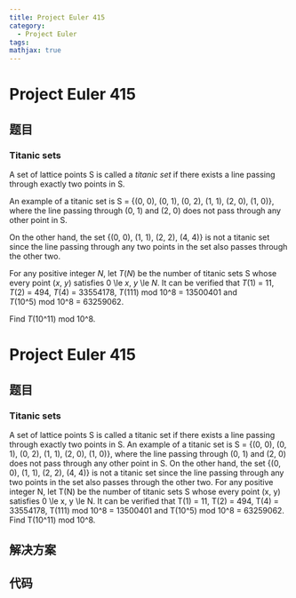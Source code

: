 ```yaml
---
title: Project Euler 415
category:
  - Project Euler
tags:
mathjax: true
---
```

<escape><!-- more --></escape>
    
# Project Euler 415
## 题目
### Titanic sets


A set of lattice points S is called a <i>titanic set</i> if there exists a line passing through exactly two points in S.

An example of a titanic set is S = {(0, 0), (0, 1), (0, 2), (1, 1), (2, 0), (1, 0)}, where the line passing through (0, 1) and (2, 0) does not pass through any other point in S.

On the other hand, the set {(0, 0), (1, 1), (2, 2), (4, 4)} is not a titanic set since the line passing through any two points in the set also passes through the other two.

For any positive integer <var>N</var>, let <var>T</var>(<var>N</var>) be the number of titanic sets S whose every point (<var>x</var>, <var>y</var>) satisfies 0 \le <var>x</var>, <var>y</var> \le <var>N</var>.
It can be verified that <var>T</var>(1) = 11, <var>T</var>(2) = 494, <var>T</var>(4) = 33554178, <var>T</var>(111) mod 10^8 = 13500401 and <var>T</var>(10^5) mod 10^8 = 63259062.

Find <var>T</var>(10^11) mod 10^8.



# Project Euler 415
## 题目
### Titanic sets

A set of lattice points S is called a titanic set if there exists a line passing through exactly two points in S.
An example of a titanic set is S = {(0, 0), (0, 1), (0, 2), (1, 1), (2, 0), (1, 0)}, where the line passing through (0, 1) and (2, 0) does not pass through any other point in S.
On the other hand, the set {(0, 0), (1, 1), (2, 2), (4, 4)} is not a titanic set since the line passing through any two points in the set also passes through the other two.
For any positive integer N, let T(N) be the number of titanic sets S whose every point (x, y) satisfies 0 \le x, y \le N. It can be verified that T(1) = 11, T(2) = 494, T(4) = 33554178, T(111) mod 10^8 = 13500401 and T(10^5)&nbsp;mod&nbsp;10^8 = 63259062.
Find T(10^11)&nbsp;mod&nbsp;10^8.


## 解决方案


## 代码


